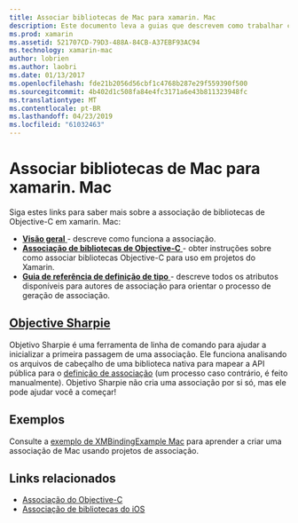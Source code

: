 ```yaml
---
title: Associar bibliotecas de Mac para xamarin. Mac
description: Este documento leva a guias que descrevem como trabalhar com associações do Objective-C em um aplicativo xamarin. Mac, incluindo Sharpie objetivo e o código de exemplo.
ms.prod: xamarin
ms.assetid: 521707CD-79D3-488A-84CB-A37EBF93AC94
ms.technology: xamarin-mac
author: lobrien
ms.author: laobri
ms.date: 01/13/2017
ms.openlocfilehash: fde21b2056d56cbf1c4768b287e29f559390f500
ms.sourcegitcommit: 4b402d1c508fa84e4fc3171a6e43b811323948fc
ms.translationtype: MT
ms.contentlocale: pt-BR
ms.lasthandoff: 04/23/2019
ms.locfileid: "61032463"
---
```

# <a name="binding-mac-libraries-for-xamarinmac"></a>Associar bibliotecas de Mac para xamarin. Mac

Siga estes links para saber mais sobre a associação de bibliotecas de Objective-C em xamarin. Mac:

- [**Visão geral** ](~/cross-platform/macios/binding/overview.md) -
  descreve como funciona a associação.
- [**Associação de bibliotecas de Objective-C** ](~/cross-platform/macios/binding/objective-c-libraries.md) -
  obter instruções sobre como associar bibliotecas Objective-C para uso em projetos do Xamarin.
- [**Guia de referência de definição de tipo** ](~/cross-platform/macios/binding/binding-types-reference.md) -
  descreve todos os atributos disponíveis para autores de associação para orientar o processo de geração de associação.

## <a name="objective-sharpiecross-platformmaciosbindingobjective-sharpieindexmd"></a>[Objective Sharpie](~/cross-platform/macios/binding/objective-sharpie/index.md)

Objetivo Sharpie é uma ferramenta de linha de comando para ajudar a inicializar a primeira passagem de uma associação.
Ele funciona analisando os arquivos de cabeçalho de uma biblioteca nativa para mapear a API pública para o [definição de associação](~/cross-platform/macios/binding/binding-types-reference.md) (um processo caso contrário, é feito manualmente). Objetivo Sharpie não cria uma associação por si só, mas ele pode ajudar você a começar!

## <a name="examples"></a>Exemplos

Consulte a [exemplo de XMBindingExample Mac](https://github.com/xamarin/mac-samples/tree/master/XMBindingExample) para aprender a criar uma associação de Mac usando projetos de associação.

## <a name="related-links"></a>Links relacionados

- [Associação do Objective-C](~/cross-platform/macios/binding/index.md)
- [Associação de bibliotecas do iOS](~/ios/platform/binding-objective-c/index.md)
